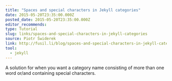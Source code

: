 ```yaml
---
title: "Spaces and special characters in Jekyll categories"
date: 2015-05-20T23:35:00.000Z
posted_date: 2015-05-20T23:35:00.000Z
editor_recommends:
type: Tutorial
slug: links/spaces-and-special-characters-in-jekyll-categories
source: Piotr Świderek
link: http://fusil.li/blog/spaces-and-special-characters-in-jekyll-categories/
tool:
  - jekyll
---
```

A solution for when you want a category name consisting of more than one word or/and containing special characters.



